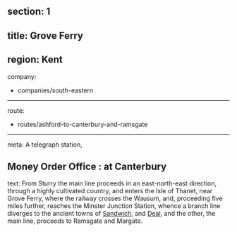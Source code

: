 section: 1
----
title: Grove Ferry
----
region: Kent
----
company:
- companies/south-eastern
----
route:
- routes/ashford-to-canterbury-and-ramsgate
----
meta: A telegraph station,

Money Order Office
: at Canterbury
----
text: From Sturry the main line proceeds in an east-north-east direction, through a highly cultivated country, and enters the Isle of Thanet, near Grove Ferry, where the railway crosses the Wausum, and, proceeding five miles further, reaches the Minster Junction Station, whence a branch line diverges to the ancient towns of [Sandwich](/stations/sandwich), and [Deal](/stations/sandwich), and the other, the main line, proceeds to Ramsgate and Margate.